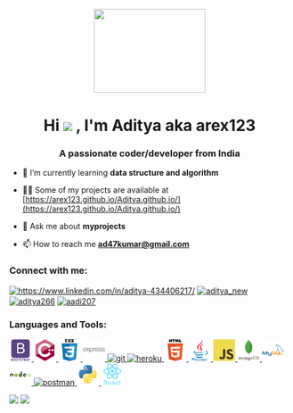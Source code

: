 <p  align="center" ><img src="https://user-images.githubusercontent.com/65856669/128559959-59443738-e069-49fc-8679-a342d6bf9a8e.gif" width="200" height="150"/></p>

<!-- 
<h2> - 👋 Hi, I’m Aditya @arex123 </h2>
<p>- 👀 I’m interested in </p>
<p>- 🌱 I’m currently learning front & backend development</p>
<p>- 💞️ I’m looking to collaborate on ...</p>
<p>- 📫 How to reach me ad47kumar@gmail.com</p> -->
<h1 align="center">Hi <img src="https://raw.githubusercontent.com/MartinHeinz/MartinHeinz/master/wave.gif" width="30px" style="max-width:100%;"/>
, I'm Aditya aka arex123</h1>
<h3 align="center">A passionate coder/developer from India</h3>

- 🌱 I’m currently learning **data structure and algorithm**

- 👨‍💻 Some of my projects are available at [https://arex123.github.io/Aditya.github.io/](https://arex123.github.io/Aditya.github.io/)

- 💬 Ask me about **myprojects**

- 📫 How to reach me **ad47kumar@gmail.com**

<h3 align="left">Connect with me:</h3>
<p align="left">
<a href="https://www.linkedin.com/in/aditya-434406217/" target="blank"><img align="center" src="https://raw.githubusercontent.com/rahuldkjain/github-profile-readme-generator/master/src/images/icons/Social/linked-in-alt.svg" alt="https://www.linkedin.com/in/aditya-434406217/" height="30" width="40" /></a>
<a href="https://www.codechef.com/users/aditya_new" target="blank"><img align="center" src="https://cdn.jsdelivr.net/npm/simple-icons@3.1.0/icons/codechef.svg" alt="aditya_new" height="30" width="40" /></a>
<a href="https://codeforces.com/profile/aditya266" target="blank"><img align="center" src="https://cdn.jsdelivr.net/npm/simple-icons@3.0.1/icons/codeforces.svg" alt="aditya266" height="30" width="40" /></a>
<a href="https://www.leetcode.com/aadi207" target="blank"><img align="center" src="https://raw.githubusercontent.com/rahuldkjain/github-profile-readme-generator/master/src/images/icons/Social/leet-code.svg" alt="aadi207" height="30" width="40" /></a>
</p>

<h3 align="left">Languages and Tools:</h3>
<p align="left"> <a href="https://getbootstrap.com" target="_blank"> <img src="https://raw.githubusercontent.com/devicons/devicon/master/icons/bootstrap/bootstrap-plain-wordmark.svg" alt="bootstrap" width="40" height="40"/> </a> <a href="https://www.w3schools.com/cpp/" target="_blank"> <img src="https://raw.githubusercontent.com/devicons/devicon/master/icons/cplusplus/cplusplus-original.svg" alt="cplusplus" width="40" height="40"/> </a> <a href="https://www.w3schools.com/css/" target="_blank"> <img src="https://raw.githubusercontent.com/devicons/devicon/master/icons/css3/css3-original-wordmark.svg" alt="css3" width="40" height="40"/> </a> <a href="https://expressjs.com" target="_blank"> <img src="https://raw.githubusercontent.com/devicons/devicon/master/icons/express/express-original-wordmark.svg" alt="express" width="40" height="40"/> </a> <a href="https://git-scm.com/" target="_blank"> <img src="https://www.vectorlogo.zone/logos/git-scm/git-scm-icon.svg" alt="git" width="40" height="40"/> </a> <a href="https://heroku.com" target="_blank"> <img src="https://www.vectorlogo.zone/logos/heroku/heroku-icon.svg" alt="heroku" width="40" height="40"/> </a> <a href="https://www.w3.org/html/" target="_blank"> <img src="https://raw.githubusercontent.com/devicons/devicon/master/icons/html5/html5-original-wordmark.svg" alt="html5" width="40" height="40"/> </a> <a href="https://www.java.com" target="_blank"> <img src="https://raw.githubusercontent.com/devicons/devicon/master/icons/java/java-original.svg" alt="java" width="40" height="40"/> </a> <a href="https://developer.mozilla.org/en-US/docs/Web/JavaScript" target="_blank"> <img src="https://raw.githubusercontent.com/devicons/devicon/master/icons/javascript/javascript-original.svg" alt="javascript" width="40" height="40"/> </a> <a href="https://www.mongodb.com/" target="_blank"> <img src="https://raw.githubusercontent.com/devicons/devicon/master/icons/mongodb/mongodb-original-wordmark.svg" alt="mongodb" width="40" height="40"/> </a> <a href="https://www.mysql.com/" target="_blank"> <img src="https://raw.githubusercontent.com/devicons/devicon/master/icons/mysql/mysql-original-wordmark.svg" alt="mysql" width="40" height="40"/> </a> <a href="https://nodejs.org" target="_blank"> <img src="https://raw.githubusercontent.com/devicons/devicon/master/icons/nodejs/nodejs-original-wordmark.svg" alt="nodejs" width="40" height="40"/> </a> <a href="https://postman.com" target="_blank"> <img src="https://www.vectorlogo.zone/logos/getpostman/getpostman-icon.svg" alt="postman" width="40" height="40"/> </a> <a href="https://www.python.org" target="_blank"> <img src="https://raw.githubusercontent.com/devicons/devicon/master/icons/python/python-original.svg" alt="python" width="40" height="40"/> </a> <a href="https://reactjs.org/" target="_blank"> <img src="https://raw.githubusercontent.com/devicons/devicon/master/icons/react/react-original-wordmark.svg" alt="react" width="40" height="40"/> </a> </p>

![](https://komarev.com/ghpvc/?username=your-github-arex123&label=PROFILE+VIEWS)
![](https://img.shields.io/github/followers/arex123?label=Followers&style=social)

